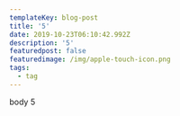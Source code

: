```yaml
---
templateKey: blog-post
title: '5'
date: 2019-10-23T06:10:42.992Z
description: '5'
featuredpost: false
featuredimage: /img/apple-touch-icon.png
tags:
  - tag
---
```

body 5
